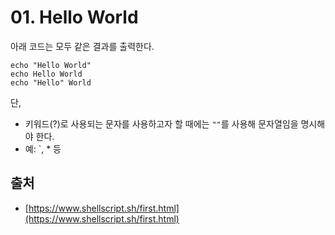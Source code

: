 # 01. Hello World
아래 코드는 모두 같은 결과를 출력한다.

``` shell
echo "Hello World"
echo Hello World
echo "Hello" World
```

단,
- 키워드(?)로 사용되는 문자를 사용하고자 할 때에는 `""`를 사용해 문자열임을 명시해야 한다.
- 예: `,  * 등




## 출처
- [https://www.shellscript.sh/first.html](https://www.shellscript.sh/first.html)
